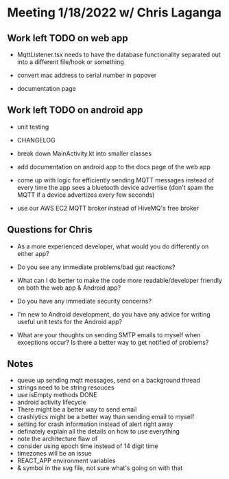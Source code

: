 # Meeting 1/18/2022 w/ Chris Laganga

## Work left TODO on web app
- MqttListener.tsx needs to have the database functionality separated out into
a different file/hook or something

- convert mac address to serial number in popover

- documentation page

## Work left TODO on android app
- unit testing

- CHANGELOG

- break down MainActivity.kt into smaller classes

- add documentation on android app to the docs page of the web app

- come up with logic for efficiently sending MQTT messages instead of every time
the app sees a bluetooth device advertise (don't spam the MQTT if a device
advertizes every few seconds)

- use our AWS EC2 MQTT broker instead of HiveMQ's free broker

## Questions for Chris
- As a more experienced developer, what would you do differently on either app?

- Do you see any immediate problems/bad gut reactions?

- What can I do better to make the code more readable/developer friendly on both
the web app & Android app?

- Do you have any immediate security concerns?

- I'm new to Android development, do you have any advice for writing useful unit
tests for the Android app?

- What are your thoughts on sending SMTP emails to myself when exceptions occur?
Is there a better way to get notified of problems?

## Notes
- queue up sending mqtt messages, send on a background thread
- strings need to be string resouces
- use isEmpty methods DONE
- android activity lifecycle
- There might be a better way to send email
- crashlytics might be a better way than sending email to myself
- setting for crash information instead of alert right away
- definately explain all the details on how to use everything
- note the architecture flaw of
- consider using epoch time instead of 14 digit time
- timezones will be an issue
- REACT\_APP environment variables
- & symbol in the svg file, not sure what's going on with that
